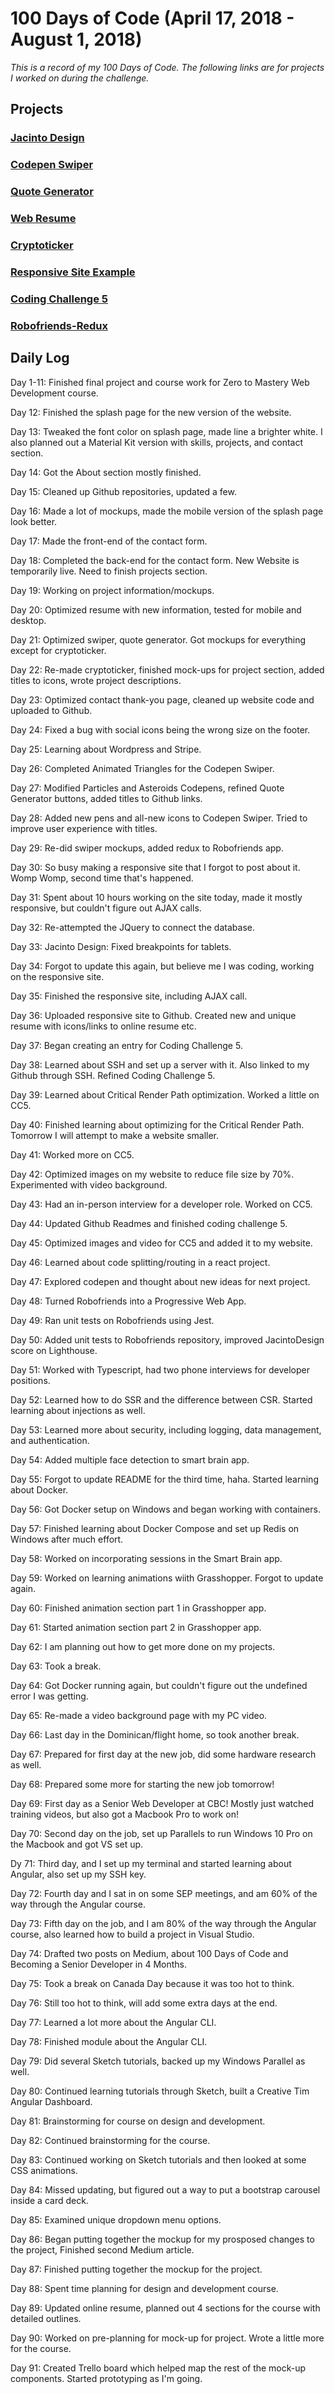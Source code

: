 # 100 Days of Code (April 17, 2018 - August 1, 2018)

*This is a record of my 100 Days of Code. The following links are for projects I worked on during the challenge.* 

## Projects

### [Jacinto Design](https://jacinto.design)
### [Codepen Swiper](https://jacinto.design/swiper)
### [Quote Generator](https://jacinto.design/quote)
### [Web Resume](https://jacinto.design/resume)
### [Cryptoticker](https://jacintodesign.github.io/cryptoticker/)
### [Responsive Site Example](https://jacintodesign.github.io/responsive-site-example/)
### [Coding Challenge 5](https://jacintodesign.github.io/coding-challenge-5/)
### [Robofriends-Redux](https://jacintodesign.github.io/robofriends-redux/)


## Daily Log

Day 1-11: Finished final project and course work for Zero to Mastery Web Development course. 

Day 12:
Finished the splash page for the new version of the website. 

Day 13: 
Tweaked the font color on splash page, made line a brighter white. I also planned out a Material Kit version with skills, projects, and contact section. 

Day 14: 
Got the About section mostly finished. 

Day 15: 
Cleaned up Github repositories, updated a few. 

Day 16: 
Made a lot of mockups, made the mobile version of the splash page look better. 

Day 17: 
Made the front-end of the contact form. 

Day 18: 
Completed the back-end for the contact form. New Website is temporarily live. Need to finish projects section. 

Day 19: 
Working on project information/mockups. 

Day 20: 
Optimized resume with new information, tested for mobile and desktop. 

Day 21: 
Optimized swiper, quote generator. Got mockups for everything except for cryptoticker. 

Day 22: 
Re-made cryptoticker, finished mock-ups for project section, added titles to icons, wrote project descriptions. 

Day 23: 
Optimized contact thank-you page, cleaned up website code and uploaded to Github. 

Day 24: 
Fixed a bug with social icons being the wrong size on the footer. 

Day 25: 
Learning about Wordpress and Stripe. 

Day 26: 
Completed Animated Triangles for the Codepen Swiper. 

Day 27: 
Modified Particles and Asteroids Codepens, refined Quote Generator buttons, added titles to Github links. 

Day 28: 
Added new pens and all-new icons to Codepen Swiper. Tried to improve user experience with titles. 

Day 29: 
Re-did swiper mockups, added redux to Robofriends app. 

Day 30:
So busy making a responsive site that I forgot to post about it. Womp Womp, second time that's happened. 

Day 31:
Spent about 10 hours working on the site today, made it mostly responsive, but couldn't figure out AJAX calls. 

Day 32: 
Re-attempted the JQuery to connect the database. 

Day 33: 
Jacinto Design: Fixed breakpoints for tablets. 

Day 34: 
Forgot to update this again, but believe me I was coding, working on the responsive site. 

Day 35: 
Finished the responsive site, including AJAX call. 

Day 36: 
Uploaded responsive site to Github. Created new and unique resume with icons/links to online resume etc. 

Day 37: 
Began creating an entry for Coding Challenge 5. 

Day 38:
Learned about SSH and set up a server with it. Also linked to my Github through SSH. Refined Coding Challenge 5. 

Day 39:
Learned about Critical Render Path optimization. Worked a little on CC5. 

Day 40: 
Finished learning about optimizing for the Critical Render Path. Tomorrow I will attempt to make a website smaller. 

Day 41: 
Worked more on CC5. 

Day 42: 
Optimized images on my website to reduce file size by 70%. Experimented with video background. 

Day 43: 
Had an in-person interview for a developer role. Worked on CC5. 

Day 44: 
Updated Github Readmes and finished coding challenge 5. 

Day 45: 
Optimized images and video for CC5 and added it to my website. 

Day 46: 
Learned about code splitting/routing in a react project. 

Day 47: 
Explored codepen and thought about new ideas for next project.  

Day 48:
Turned Robofriends into a Progressive Web App. 

Day 49: 
Ran unit tests on Robofriends using Jest. 

Day 50: 
Added unit tests to Robofriends repository, improved JacintoDesign score on Lighthouse. 

Day 51: 
Worked with Typescript, had two phone interviews for developer positions. 

Day 52: 
Learned how to do SSR and the difference between CSR. Started learning about injections as well. 

Day 53: 
Learned more about security, including logging, data management, and authentication. 

Day 54:
Added multiple face detection to smart brain app. 

Day 55: 
Forgot to update README for the third time, haha. Started learning about Docker. 

Day 56: 
Got Docker setup on Windows and began working with containers. 

Day 57:
Finished learning about Docker Compose and set up Redis on Windows after much effort.  

Day 58: 
Worked on incorporating sessions in the Smart Brain app. 

Day 59: 
Worked on learning animations wiith Grasshopper. Forgot to update again. 

Day 60: 
Finished animation section part 1 in Grasshopper app. 

Day 61: 
Started animation section part 2 in Grasshopper app.

Day 62: 
I am planning out how to get more done on my projects.

Day 63: 
Took a break. 

Day 64: 
Got Docker running again, but couldn't figure out the undefined error I was getting. 

Day 65: 
Re-made a video background page with my PC video. 

Day 66: 
Last day in the Dominican/flight home, so took another break.

Day 67: 
Prepared for first day at the new job, did some hardware research as well. 

Day 68: 
Prepared some more for starting the new job tomorrow! 

Day 69:
First day as a Senior Web Developer at CBC! Mostly just watched training videos, but also got a Macbook Pro to work on!

Day 70:
Second day on the job, set up Parallels to run Windows 10 Pro on the Macbook and got VS set up. 

Dy 71:
Third day, and I set up my terminal and started learning about Angular, also set up my SSH key. 

Day 72:
Fourth day and I sat in on some SEP meetings, and am 60% of the way through the Angular course. 

Day 73: 
Fifth day on the job, and I am 80% of the way through the Angular course, also learned how to build a project in Visual Studio. 

Day 74:
Drafted two posts on Medium, about 100 Days of Code and Becoming a Senior Developer in 4 Months. 

Day 75:
Took a break on Canada Day because it was too hot to think.

Day 76: 
Still too hot to think, will add some extra days at the end. 

Day 77:
Learned a lot more about the Angular CLI. 

Day 78: 
Finished module about the Angular CLI. 

Day 79: 
Did several Sketch tutorials, backed up my Windows Parallel as well. 

Day 80:
Continued learning tutorials through Sketch, built a Creative Tim Angular Dashboard. 

Day 81:
Brainstorming for course on design and development. 

Day 82:
Continued brainstorming for the course. 

Day 83: 
Continued working on Sketch tutorials and then looked at some CSS animations. 

Day 84: 
Missed updating, but figured out a way to put a bootstrap carousel inside a card deck. 

Day 85:
Examined unique dropdown menu options. 

Day 86: 
Began putting together the mockup for my prosposed changes to the project, Finished second Medium article. 

Day 87:
Finished putting together the mockup for the project. 

Day 88: 
Spent time planning for design and development course. 

Day 89: 
Updated online resume, planned out 4 sections for the course with detailed outlines. 

Day 90:
Worked on pre-planning for mock-up for project. Wrote a little more for the course. 

Day 91:
Created Trello board which helped map the rest of the mock-up components. Started prototyping as I'm going. 
